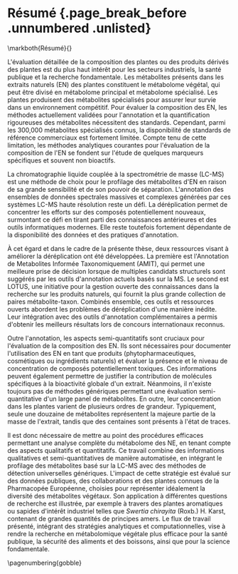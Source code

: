 # Résumé {.page_break_before .unnumbered .unlisted}
\markboth{Résumé}{}

L'évaluation détaillée de la composition des plantes ou des produits dérivés des plantes est du plus haut intérêt pour les secteurs industriels, la santé publique et la recherche fondamentale.
Les métabolites présents dans les extraits naturels (EN) des plantes constituent le métabolome végétal, qui peut être divisé en métabolome principal et métabolome spécialisé.
Les plantes produisent des métabolites spécialisés pour assurer leur survie dans un environnement compétitif.
Pour évaluer la composition des EN, les méthodes actuellement validées pour l'annotation et la quantification rigoureuses des métabolites nécessitent des standards.
Cependant, parmi les 300,000 métabolites spécialisés connus, la disponibilité de standards de référence commerciaux est fortement limitée.
Compte tenu de cette limitation, les méthodes analytiques courantes pour l'évaluation de la composition de l'EN se fondent sur l'étude de quelques marqueurs spécifiques et souvent non bioactifs.

La chromatographie liquide couplée à la spectrométrie de masse (LC-MS) est une méthode de choix pour le profilage des métabolites d'EN en raison de sa grande sensibilité et de son pouvoir de séparation.
L'annotation des ensembles de données spectrales massives et complexes générées par ces systèmes LC-MS haute résolution reste un défi.
La déréplication permet de concentrer les efforts sur des composés potentiellement nouveaux, surmontant ce défi en tirant parti des connaissances antérieures et des outils informatiques modernes.
Elle reste toutefois fortement dépendante de la disponibilité des données et des pratiques d'annotation.

À cet égard et dans le cadre de la présente thèse, deux ressources visant à améliorer la déréplication ont été développées.
La première est l'Annotation de Metabolites Informée Taxonomiquement (AMIT), qui permet une meilleure prise de décision lorsque de multiples candidats structurels sont suggérés par les outils d'annotation actuels basés sur la MS.
Le second est LOTUS, une initiative pour la gestion ouverte des connaissances dans la recherche sur les produits naturels, qui fournit la plus grande collection de paires métabolite-taxon.
Combinés ensemble, ces outils et ressources ouverts abordent les problèmes de déréplication d'une manière inédite.
Leur intégration avec des outils d'annotation complémentaires a permis d'obtenir les meilleurs résultats lors de concours internationaux reconnus.

Outre l'annotation, les aspects semi-quantitatifs sont cruciaux pour l'évaluation de la composition des EN.
Ils sont nécessaires pour documenter l'utilisation des EN en tant que produits (phytopharmaceutiques, cosmétiques ou ingrédients naturels) et évaluer la présence et le niveau de concentration de composés potentiellement toxiques.
Ces informations peuvent également permettre de justifier la contribution de molécules spécifiques à la bioactivité globale d'un extrait.
Néanmoins, il n'existe toujours pas de méthodes génériques permettant une évaluation semi-quantitative d'un large panel de métabolites.
En outre, leur concentration dans les plantes varient de plusieurs ordres de grandeur.
Typiquement, seule une douzaine de métabolites représentent la majeure partie de la masse de l'extrait, tandis que des centaines sont présents à l'état de traces.

Il est donc nécessaire de mettre au point des procédures efficaces permettant une analyse complète du métabolome des NE, en tenant compte des aspects qualitatifs et quantitatifs.
Ce travail combine des informations qualitatives et semi-quantitatives de manière automatisée, en intégrant le profilage des métabolites basé sur la LC-MS avec des méthodes de détection universelles génériques.
L'impact de cette stratégie est évalué sur des données publiques, des collaborations et des plantes connues de la Pharmacopée Européenne, choisies pour représenter idéalement la diversité des métabolites végétaux.
Son application à différentes questions de recherche est illustrée, par exemple à travers des plantes aromatiques ou sapides d'intérêt industriel telles que *Swertia chirayita* (Roxb.) H. Karst, contenant de grandes quantités de principes amers.
Le flux de travail présenté, intégrant des stratégies analytiques et computationnelles, vise à rendre la recherche en métabolomique végétale plus efficace pour la santé publique, la sécurité des aliments et des boissons, ainsi que pour la science fondamentale.

\pagenumbering{gobble}